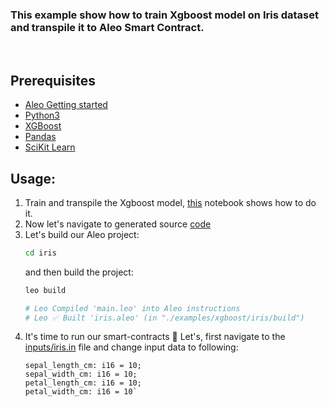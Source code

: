 ### This example show how to train Xgboost model on Iris dataset and transpile it to Aleo Smart Contract.


</br>

## Prerequisites
- [Aleo Getting started](https://developer.aleo.org/getting_started)
- [Python3](https://www.python.org/downloads/)
- [XGBoost](https://xgboost.readthedocs.io/en/latest/build.html)
- [Pandas](https://pandas.pydata.org/pandas-docs/stable/getting_started/install.html)
- [SciKit Learn](https://scikit-learn.org/stable/install.html)


## Usage:
1. Train and transpile the Xgboost model, [this](./transpile.ipynb) notebook shows how to do it.
2. Now let's navigate to generated source [code](./iris/src/main.leo)
3. Let's build our Aleo project:
   ```bash
   cd iris
   ```
   and then build the project:
   ```bash 
   leo build

   # Leo Compiled 'main.leo' into Aleo instructions
   # Leo ✅ Built 'iris.aleo' (in "./examples/xgboost/iris/build")
    ```
4. It's time to run our smart-contracts 🚀
Let's, first navigate to the [inputs/iris.in](./iris/inputs/iris.in) file and change input data to following:
    ```[main]
    sepal_length_cm: i16 = 10;
    sepal_width_cm: i16 = 10;
    petal_length_cm: i16 = 10;
    petal_width_cm: i16 = 10`
    ```